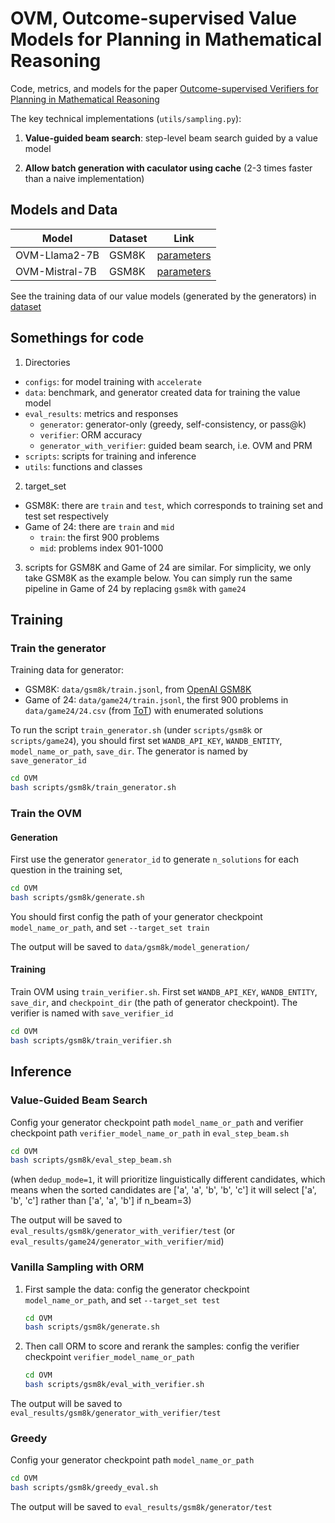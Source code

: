 # OVM, Outcome-supervised Value Models for Planning in Mathematical Reasoning


Code, metrics, and models for the paper [Outcome-supervised Verifiers for Planning in Mathematical Reasoning](https://arxiv.org/pdf/2311.09724.pdf)


The key technical implementations (`utils/sampling.py`):

1. **Value-guided beam search**: step-level beam search guided by a value model

2. **Allow batch generation with caculator using cache** (2-3 times faster than a naive implementation)


## Models and Data

| Model                | Dataset      | Link                     |
|----------------------|--------------|--------------------------|
| OVM-Llama2-7B        | GSM8K        | [parameters](https://huggingface.co/FreedomIntelligence/OVM-llama2-7b)  |
| OVM-Mistral-7B       | GSM8K        | [parameters](https://huggingface.co/FreedomIntelligence/OVM-Mistral-7b) |

See the training data of our value models (generated by the generators) in [dataset](https://huggingface.co/datasets/FreedomIntelligence/OVM-dataset)


## Somethings for code


1. Directories
- `configs`: for model training with `accelerate`
- `data`: benchmark, and generator created data for training the value model
- `eval_results`: metrics and responses
    - `generator`: generator-only (greedy, self-consistency, or pass@k)
    - `verifier`: ORM accuracy
    - `generator_with_verifier`: guided beam search, i.e. OVM and PRM
- `scripts`: scripts for training and inference
- `utils`: functions and classes


2. target_set
- GSM8K: there are `train` and `test`, which corresponds to training set and test set respectively
- Game of 24: there are `train` and `mid`
    - `train`: the first 900 problems
    - `mid`: problems index 901-1000

3. scripts for GSM8K and Game of 24 are similar. For simplicity, we only take GSM8K as the example below. You can simply run the same pipeline in Game of 24 by replacing `gsm8k` with `game24`



## Training

### Train the generator

Training data for generator:
- GSM8K: `data/gsm8k/train.jsonl`, from [OpenAI GSM8K](https://github.com/openai/grade-school-math/blob/master/grade_school_math/data/train.jsonl)
- Game of 24: `data/game24/train.jsonl`, the first 900 problems in `data/game24/24.csv` (from [ToT](https://github.com/princeton-nlp/tree-of-thought-llm/blob/master/src/tot/data/24/24.csv)) with enumerated solutions

To run the script `train_generator.sh` (under `scripts/gsm8k` or `scripts/game24`), you should first set `WANDB_API_KEY`, `WANDB_ENTITY`, `model_name_or_path`, `save_dir`. The generator is named by `save_generator_id`

```bash
cd OVM
bash scripts/gsm8k/train_generator.sh
```


### Train the OVM

#### Generation

First use the generator `generator_id` to generate `n_solutions` for each question in the training set,
```bash
cd OVM
bash scripts/gsm8k/generate.sh
```
You should first config the path of your generator checkpoint `model_name_or_path`, and set `--target_set train`

The output will be saved to `data/gsm8k/model_generation/`


#### Training

Train OVM using `train_verifier.sh`. First set `WANDB_API_KEY`, `WANDB_ENTITY`, `save_dir`, and `checkpoint_dir` (the path of generator checkpoint). The verifier is named with `save_verifier_id`
```bash
cd OVM
bash scripts/gsm8k/train_verifier.sh
```



## Inference

### Value-Guided Beam Search

Config your generator checkpoint path `model_name_or_path` and verifier checkpoint path `verifier_model_name_or_path` in `eval_step_beam.sh`
```bash
cd OVM
bash scripts/gsm8k/eval_step_beam.sh
```

(when `dedup_mode=1`, it will prioritize linguistically different candidates, which means when the sorted candidates are ['a', 'a', 'b', 'b', 'c'] it will select ['a', 'b', 'c'] rather than ['a', 'a', 'b'] if n_beam=3)

The output will be saved to `eval_results/gsm8k/generator_with_verifier/test` 
(or `eval_results/game24/generator_with_verifier/mid`)


### Vanilla Sampling with ORM

1. First sample the data: config the generator checkpoint `model_name_or_path`, and set `--target_set test`
    ```bash
    cd OVM
    bash scripts/gsm8k/generate.sh
    ```

2. Then call ORM to score and rerank the samples: config the verifier checkpoint `verifier_model_name_or_path`
    ```bash
    cd OVM
    bash scripts/gsm8k/eval_with_verifier.sh
    ```

The output will be saved to `eval_results/gsm8k/generator_with_verifier/test` 



### Greedy

Config your generator checkpoint path `model_name_or_path`
```bash
cd OVM
bash scripts/gsm8k/greedy_eval.sh
```
The output will be saved to `eval_results/gsm8k/generator/test` 

